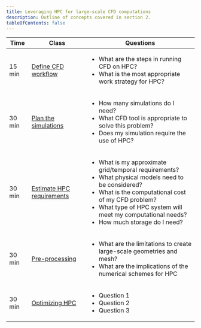 ```yaml
---
title: Leveraging HPC for large-scale CFD computations
description: Outline of concepts covered in section 2.
tableOfContents: false
---
```


| Time | Class | Questions |
| ------- | ------- | ------- |
| 15 min | [Define CFD workflow](../part1) | <ul><li>What are the steps in running CFD on HPC?</li><li>What is the most appropriate work strategy for HPC?</li></ul> |
| 30 min | [Plan the simulations](../part2) | <ul><li>How many simulations do I need?</li><li>What CFD tool is appropriate to solve this problem?</li><li>Does my simulation require the use of HPC?</li></ul> |
| 30 min | [Estimate HPC requirements](../part3) | <ul><li>What is my approximate grid/temporal requirements?</li><li>What physical models need to be considered?</li><li>What is the computational cost of my CFD problem?</li><li>What type of HPC system will meet my computational needs?</li><li>How much storage do I need?</li></ul> |
| 30 min | [Pre-processing](../part4) | <ul><li>What are the limitations to create large-scale geometries and mesh?</li><li>What are the implications of the numerical schemes for HPC</li></ul> |
| 30 min | [Optimizing HPC](../part5) | <ul><li>Question 1</li><li>Question 2</li><li>Question 3</li></ul> |